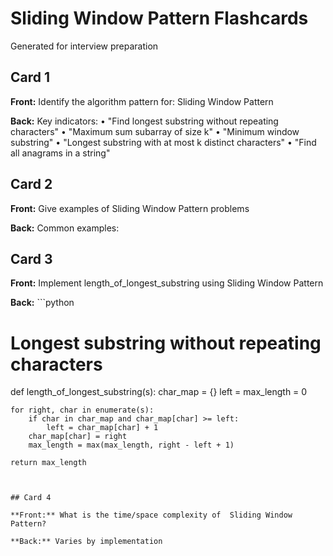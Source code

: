 #  Sliding Window Pattern Flashcards

Generated for interview preparation


## Card 1

**Front:** Identify the algorithm pattern for:  Sliding Window Pattern

**Back:** Key indicators:
• "Find longest substring without repeating characters"
• "Maximum sum subarray of size k"
• "Minimum window substring"
• "Longest substring with at most k distinct characters"
• "Find all anagrams in a string"


## Card 2

**Front:** Give examples of  Sliding Window Pattern problems

**Back:** Common examples:



## Card 3

**Front:** Implement length_of_longest_substring using  Sliding Window Pattern

**Back:** ```python
# Longest substring without repeating characters
def length_of_longest_substring(s):
    char_map = {}
    left = max_length = 0
    
    for right, char in enumerate(s):
        if char in char_map and char_map[char] >= left:
            left = char_map[char] + 1
        char_map[char] = right
        max_length = max(max_length, right - left + 1)
    
    return max_length
```


## Card 4

**Front:** What is the time/space complexity of  Sliding Window Pattern?

**Back:** Varies by implementation

